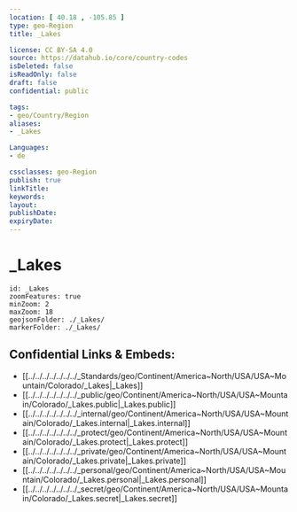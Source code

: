 ```yaml
---
location: [ 40.18 , -105.85 ] 
type: geo-Region
title: _Lakes

license: CC BY-SA 4.0
source: https://datahub.io/core/country-codes
isDeleted: false
isReadOnly: false
draft: false
confidential: public

tags:
- geo/Country/Region
aliases:
- _Lakes

Languages:
- de

cssclasses: geo-Region
publish: true
linkTitle: 
keywords: 
layout: 
publishDate: 
expiryDate: 
---
```


# _Lakes

```leaflet
id: _Lakes
zoomFeatures: true 
minZoom: 2 
maxZoom: 18
geojsonFolder: ./_Lakes/
markerFolder: ./_Lakes/
```


## Confidential Links & Embeds: 
- [[../../../../../../../_Standards/geo/Continent/America~North/USA/USA~Mountain/Colorado/_Lakes|_Lakes]] 
- [[../../../../../../../_public/geo/Continent/America~North/USA/USA~Mountain/Colorado/_Lakes.public|_Lakes.public]] 
- [[../../../../../../../_internal/geo/Continent/America~North/USA/USA~Mountain/Colorado/_Lakes.internal|_Lakes.internal]] 
- [[../../../../../../../_protect/geo/Continent/America~North/USA/USA~Mountain/Colorado/_Lakes.protect|_Lakes.protect]] 
- [[../../../../../../../_private/geo/Continent/America~North/USA/USA~Mountain/Colorado/_Lakes.private|_Lakes.private]] 
- [[../../../../../../../_personal/geo/Continent/America~North/USA/USA~Mountain/Colorado/_Lakes.personal|_Lakes.personal]] 
- [[../../../../../../../_secret/geo/Continent/America~North/USA/USA~Mountain/Colorado/_Lakes.secret|_Lakes.secret]] 


